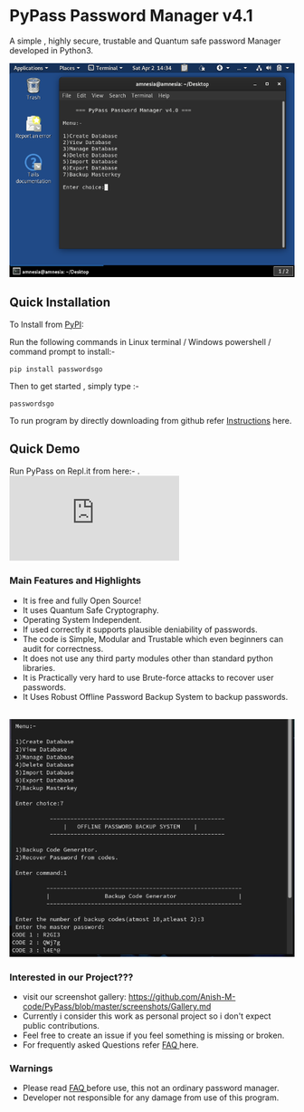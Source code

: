 # PyPass Password Manager v4.1

<p>A simple , highly secure, trustable and Quantum safe password Manager developed in Python3.</p>
<img src="https://github.com/Anish-M-code/PyPass/blob/master/screenshots/1.cleaned.png">

Quick Installation
------------------

To Install from [PyPI](https://pypi.org/project/passwordsgo/):

Run the following commands in Linux terminal / Windows powershell / command prompt to install:-

```
pip install passwordsgo
```
Then to get started , simply type :-

```
passwordsgo
```
 To run program by directly downloading from github refer [ Instructions](/Install.md) here.
 
 ## Quick Demo

Run PyPass on Repl.it from here:- .[![Run on Repl.it](https://repl.it/badge/github/plibither8/2048.cpp)](https://replit.com/@AnishM9/PyPass#.replit)

 
 ### Main Features and Highlights
 * It is free and fully Open Source!
 * It uses Quantum Safe Cryptography.
 * Operating System Independent.
 * If used correctly it supports plausible deniability of passwords.
 * The code is Simple, Modular and Trustable which even beginners can audit for correctness.
 * It does not use any third party modules other than standard python libraries.
 * It is Practically very hard to use Brute-force attacks to recover user passwords.
 * It Uses Robust Offline Password Backup System to backup passwords. 
 
 <br>

 <img src="https://github.com/Anish-M-code/PyPass/blob/master/screenshots/10.cleaned.png">
 
 ### Interested in our Project???
 * visit our screenshot gallery: https://github.com/Anish-M-code/PyPass/blob/master/screenshots/Gallery.md
 * Currently i consider this work as personal project so i don't expect public contributions.
 * Feel free to create an issue if you feel something is missing or broken.
 * For frequently asked Questions refer [ FAQ ](/FAQ.md) here.
  
 ### Warnings

 * Please read [ FAQ ](/FAQ.md) before use, this not an ordinary password manager.
 * Developer not responsible for any damage from use of this program.




